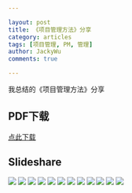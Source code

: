 ```yaml
---

layout: post   
title: 《项目管理方法》分享   
category: articles  
tags: [项目管理, PM, 管理]  
author: JackyWu  
comments: true  

---
```


我总结的《项目管理方法》分享

## PDF下载

[点此下载](/downloads/pm_practices/项目管理方法.pdf)

## Slideshare

![](/images/pm_practices/项目管理方法.001.jpeg)
![](/images/pm_practices/项目管理方法.002.jpeg)
![](/images/pm_practices/项目管理方法.003.jpeg)
![](/images/pm_practices/项目管理方法.004.jpeg)
![](/images/pm_practices/项目管理方法.005.jpeg)
![](/images/pm_practices/项目管理方法.006.jpeg)
![](/images/pm_practices/项目管理方法.007.jpeg)
![](/images/pm_practices/项目管理方法.008.jpeg)
![](/images/pm_practices/项目管理方法.009.jpeg)
![](/images/pm_practices/项目管理方法.010.jpeg)
![](/images/pm_practices/项目管理方法.011.jpeg)
![](/images/pm_practices/项目管理方法.012.jpeg)
